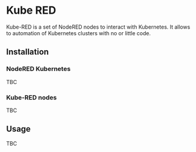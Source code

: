 # Kube RED

Kube-RED is a set of NodeRED nodes to interact with Kubernetes. It allows to
automation of Kubernetes clusters with no or little code.

## Installation

### NodeRED Kubernetes

TBC

### Kube-RED nodes

TBC

## Usage

TBC
